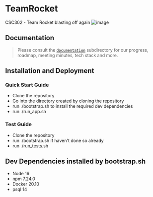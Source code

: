 # TeamRocket
CSC302  - Team Rocket blasting off again
![image](https://user-images.githubusercontent.com/40362692/135701979-579eb7e4-42a8-437e-b537-37a8623d9a5f.png)

## Documentation
> Please consult the [`documentation`](/documentation) subdirectory for our progress, roadmap, meeting minutes, tech stack and more.

## Installation and Deployment
### Quick Start Guide
- Clone the repository
- Go into the directory created by cloning the repository
- run ./bootstrap.sh to install the required dev dependencies
- run ./run_app.sh

### Test Guide 
- Clone the repository
- run ./bootstrap.sh if haven't done so already
- run ./run_tests.sh

## Dev Dependencies installed by bootstrap.sh
* Node 16
* npm 7.24.0
* Docker 20.10
* psql 14
